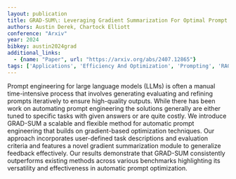 ```yaml
---
layout: publication
title: GRAD-SUM\: Leveraging Gradient Summarization For Optimal Prompt Engineering
authors: Austin Derek, Chartock Elliott
conference: "Arxiv"
year: 2024
bibkey: austin2024grad
additional_links:
  - {name: "Paper", url: "https://arxiv.org/abs/2407.12865"}
tags: ['Applications', 'Efficiency And Optimization', 'Prompting', 'RAG']
---
```

Prompt engineering for large language models (LLMs) is often a manual time-intensive process that involves generating evaluating and refining prompts iteratively to ensure high-quality outputs. While there has been work on automating prompt engineering the solutions generally are either tuned to specific tasks with given answers or are quite costly. We introduce GRAD-SUM a scalable and flexible method for automatic prompt engineering that builds on gradient-based optimization techniques. Our approach incorporates user-defined task descriptions and evaluation criteria and features a novel gradient summarization module to generalize feedback effectively. Our results demonstrate that GRAD-SUM consistently outperforms existing methods across various benchmarks highlighting its versatility and effectiveness in automatic prompt optimization.
